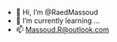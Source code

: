 - 👋 Hi, I’m @RaedMassoud
- 🌱 I’m currently learning ...
- 📫 Massoud.R@outlook.com

<!---
its-not-ray/its-not-ray is a ✨ special ✨ repository because its `README.md` (this file) appears on your GitHub profile.
You can click the Preview link to take a look at your changes.
--->
